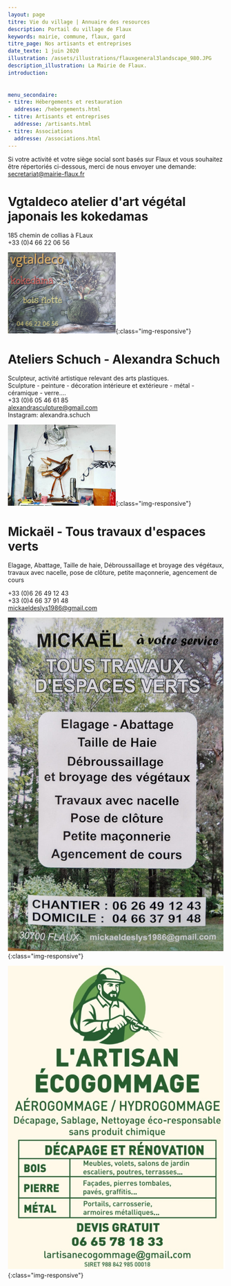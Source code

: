 ```yaml
---
layout: page
titre: Vie du village | Annuaire des resources
description: Portail du village de Flaux
keywords: mairie, commune, flaux, gard
titre_page: Nos artisants et entreprises
date_texte: 1 juin 2020
illustration: /assets/illustrations/flauxgeneral3landscape_980.JPG
description_illustration: La Mairie de Flaux.
introduction:


menu_secondaire:
- titre: Hébergements et restauration
  addresse: /hebergements.html
- titre: Artisants et entreprises
  addresse: /artisants.html
- titre: Associations
  addresse: /associations.html
---
```

Si votre activité et votre siège social sont basés sur Flaux et vous souhaitez être répertoriés ci-dessous, merci de nous envoyer une demande: secretariat@mairie-flaux.fr


# Vgtaldeco atelier d'art végétal japonais les kokedamas 
185 chemin de collias à FLaux<br>
+33 (0)4 66 22 06 56<br>

![Vgtaldeco](assets/images/Vgtaldeco-cartevisite.jpg){:class="img-responsive"}



# Ateliers Schuch - Alexandra Schuch <br>
Sculpteur, activité artistique relevant des arts plastiques.  <br>
Sculpture - peinture - décoration intérieure et extérieure - métal - céramique - verre....<br>
+33 (0)6 05 46 61 85  <br>
alexandrasculpture@gmail.com <br>
Instagram: alexandra.schuch <br>

![Schuch sculpteur](assets/illustrations/alexschuch.jpg){:class="img-responsive"}


# Mickaël - Tous travaux d'espaces verts <br>
Elagage, Abattage, Taille de haie, Débroussaillage et broyage des végétaux, travaux avec nacelle, pose de clôture, petite maçonnerie, agencement de cours<br>

+33 (0)6 26 49 12 43  <br>
+33 (0)4 66 37 91 48  <br>
mickaeldeslys1986@gmail.com <br>


![mickaël](assets/illustrations/Mickaelcarte.jpg){:class="img-responsive"}

![aerogommage](assets/flyer/aerogommage.jpg){:class="img-responsive"}

